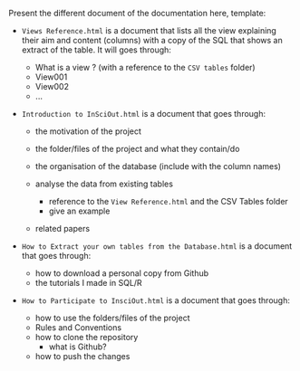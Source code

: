 Present the different document of the documentation here, template:

 - `Views Reference.html` is a document that lists all the view explaining their aim and content (columns) with a copy of the SQL that shows an extract of the table. It will goes through:
    * What is a view ? (with a reference to the `CSV tables` folder)
    * View001
    * View002
    * ...

 - `Introduction to InSciOut.html` is a document that goes through:
    * the motivation of the project
    * the folder/files of the project and what they contain/do
    * the organisation of the database (include with the column names)

    * analyse the data from existing tables
         - reference to the `View Reference.html` and the CSV Tables folder
         - give an example
    * related papers

- `How to Extract your own tables from the Database.html` is a document that goes through:
    * how to download a personal copy from Github
    * the tutorials I made in SQL/R

- `How to Participate to InsciOut.html` is a document that goes through:
    * how to use the folders/files of the project
    * Rules and Conventions
    * how to clone the repository
        - what is Github?
    * how to push the changes